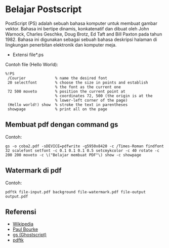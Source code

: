 # Belajar Postscript
PostScript (PS) adalah sebuah bahasa komputer untuk membuat gambar vektor. Bahasa ini bertipe dinamis, konkatenatif dan dibuat oleh John Warnock, Charles Geschke, Doug Brotz, Ed Taft and Bill Paxton pada tahun 1982. Bahasa ini digunakan sebagai sebuah bahasa deskripsi halaman di lingkungan penerbitan elektronik dan komputer meja.

 - Extensi file*.ps

Contoh file (Hello World): 
```
%!PS
 /Courier             % name the desired font
 20 selectfont        % choose the size in points and establish 
                      % the font as the current one
 72 500 moveto        % position the current point at 
                      % coordinates 72, 500 (the origin is at the 
                      % lower-left corner of the page)
 (Hello world!) show  % stroke the text in parentheses
 showpage             % print all on the page
```

## Membuat pdf dengan command gs
Contoh: 
```
gs -o coba2.pdf -sDEVICE=pdfwrite -g5950x8420 -c /Times-Roman findfont 32 scalefont setfont -c 0.1 0.1 0.1 0.5 setcmykcolor -c 40 rotate -c 200 200 moveto -c \("Belajar membuat PDF"\) show -c showpage
```

## Watermark di pdf
Contoh:
```
pdftk file-input.pdf background file-watermark.pdf file-output output.pdf
```

## Referensi
- [Wikipedia](https://en.wikipedia.org/wiki/PostScript)
- [Paul Bourke](http://paulbourke.net/dataformats/postscript/)
- [gs (Ghostscript)](https://linux.die.net/man/1/gs)
- [pdftk](https://linux.die.net/man/1/pdftk)